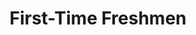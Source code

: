 ---
_schema: guide-page
title: First-Time Freshmen
id: aslfdjuntowsjdsfh
type: detail
description:
topper:
  topper_type: Default
  background_image:
  alt_text:
  heading:
    - text: Heading
  subheading: Subheading
  styles:
    breadcrumbs:
      c:
detail_blocks:
  - _bookshop_name: design-system/detail/lead-text
    text: You are considered a first-time freshman if you are a current high school senior, have a high school equivalency diploma or haven't attended college since graduating from high school.
  - _bookshop_name: design-system/detail/list-big-numbers
    items:
      - text: >-
          Review the admission requirements for on-campus majors, including 9-12 grade coursework.


          You will be prompted to indicate if you are applying test optional when you complete the application. Learn more about our test-optional policy. Test-optional applicants are eligible to submit scores at a later date. We encourage you to send all score dates due to superscoring.
      - text: >-
          To apply for an on-campus program, complete the WVU Application or the Common Application. The fee is $50 for domestic students and $65 for international applicants.

 
          Students applying to a WVU Online program should visit the WVU Online Campus application instructions.
      - text: >-
          WVU Admissions will begin reviewing applications in September. At that time, applicants will receive an admissions decision or notification of outstanding materials.
      - text: >-
          To ensure that your application is complete, please consider the following:

          - Self-reported items are NOT accepted via the Common App, including courses, grades, test scores and GPA.

          - Applicants are required to submit an official transcript to the WVU Office of Admissions and cannot upload an unofficial transcript via the Common App or WVU Application.

          - Essays and recommendations are not required.

          - Test scores are optional to receive an admissions decision; a few majors and scholarships require test scores.

          - Need assistance or have questions? We are here to help!

            - Contact WVU Admissions.
            - Contact your WVU admissions counselor.
column_blocks:
  - _bookshop_name: design-system/detail/alert
    heading: Check the Status of Your Application
    text: >-
      Students who submitted...
  - _bookshop_name: design-system/detail/link-list-panels
    heading: Helpful Links
    list_description:
    items:
      - text: Your Mountaineer Timeline for First-Time Freshmen
        description:
        url: 
        icon: Link
      - text: First-Time Freshmen Admission Requirements
        description:
        url: 
        icon: Link
  - _bookshop_name: design-system/detail/link-list-panels
    heading: Related Documents
    list_description:
    items:
      - text: Admissions Decision Appeal
        description:
        url: 
        icon: Link
      - text: Cancel Your Attendance
        description:
        url: 
        icon: Link
---